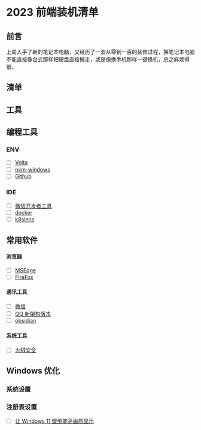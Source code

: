 # 2023 前端装机清单

## 前言

上周入手了新的笔记本电脑，又经历了一波从零到一百的装修过程，换笔记本电脑不能直接像台式那样把硬盘直接搬走，或是像换手机那样一键换机，总之麻烦得很。

## 清单

## 工具

## 编程工具

### ENV

* [ ] [Volta](https://docs.volta.sh/guide/#features)
* [ ] [nvm-windows](https://github.com/coreybutler/nvm-windows)
* [ ] [Github](https://desktop.github.com/)

### IDE

* [ ] [微信开发者工具](https://developers.weixin.qq.com/miniprogram/dev/devtools/stable)
* [ ] [docker](https://www.docker.com/)
* [ ] [k8slens](https://k8slens.dev/)

## 常用软件

#### 浏览器

* [ ] [MSEdge](https://www.microsoft.com/en-us/edge/download?form=MA13FW)
* [ ] [FireFox](https://www.firefox.com.cn/)

#### 通讯工具

* [ ] [微信](https://weixin.qq.com/)
* [ ] [QQ 新架构版本](https://im.qq.com/pcqq/index.shtml)
* [ ] [obsidian](https://obsidian.md/)

#### 系统工具

* [ ] [火绒安全](https://www.huorong.cn/)

## Windows 优化

### 系统设置

### 注册表设置

* [ ] [让 Windows 11 壁纸能高画质显示](https://www.apprcn.com/enable-high-quality-wallpaper-in-windows-11)
